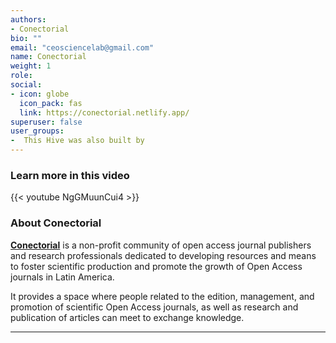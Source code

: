 ```yaml
---
authors:
- Conectorial
bio: ""
email: "ceosciencelab@gmail.com"
name: Conectorial
weight: 1
role: 
social:
- icon: globe
  icon_pack: fas
  link: https://conectorial.netlify.app/
superuser: false
user_groups:
-  This Hive was also built by
---
```


### Learn more in this video

{{< youtube NgGMuunCui4 >}} 

### About Conectorial

**[Conectorial](https://conectorial.netlify.app/)** is a non-profit community of open access journal publishers and research professionals dedicated to developing resources and means to foster scientific production and promote the growth of Open Access journals in Latin America.

It provides a space where people related to the edition, management, and promotion of scientific Open Access journals, as well as research and publication of articles can meet to exchange knowledge. 




***

